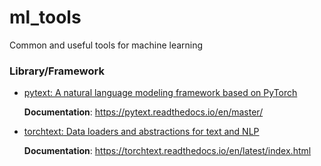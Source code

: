 # ml_tools
Common and useful tools for machine learning




### Library/Framework

- [pytext: A natural language modeling framework based on PyTorch](https://github.com/facebookresearch/pytext)

    **Documentation**: <https://pytext.readthedocs.io/en/master/>

- [torchtext: Data loaders and abstractions for text and NLP](https://github.com/pytorch/text)

    **Documentation**: <https://torchtext.readthedocs.io/en/latest/index.html>

